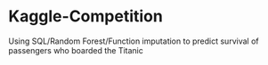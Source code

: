 # Kaggle-Competition
Using SQL/Random Forest/Function imputation to predict survival of passengers who boarded the Titanic
